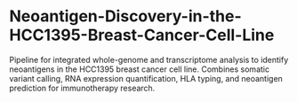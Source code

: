 # Neoantigen-Discovery-in-the-HCC1395-Breast-Cancer-Cell-Line
Pipeline for integrated whole-genome and transcriptome analysis to identify neoantigens in the HCC1395 breast cancer cell line. Combines somatic variant calling, RNA expression quantification, HLA typing, and neoantigen prediction for immunotherapy research.
